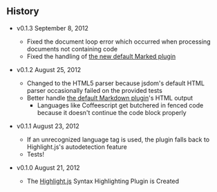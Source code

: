 ## History
- v0.1.3 September 8, 2012
  - Fixed the document loop error which occurred when processing documents not
    containing code
  - Fixed the handling of [the new default Marked plugin](https://github.com/bevry/docpad-extras/tree/master/plugins/markdown)

- v0.1.2 August 25, 2012
  - Changed to the HTML5 parser because jsdom's default HTML parser occasionally failed on the provided tests
  - Better handle [the default Markdown plugin](https://github.com/bevry/docpad-extras/tree/master/plugins/markdown)'s HTML output
  	- Languages like Coffeescript get butchered in fenced code because it doesn't continue the code block properly

- v0.1.1 August 23, 2012
  - If an unrecognized language tag is used, the plugin falls back to
    Highlight.js's autodetection feature
  - Tests!

- v0.1.0 August 21, 2012
  - The [Highlight.js](https://github.com/isagalaev/highlight.js) Syntax
    Highlighting Plugin is Created

